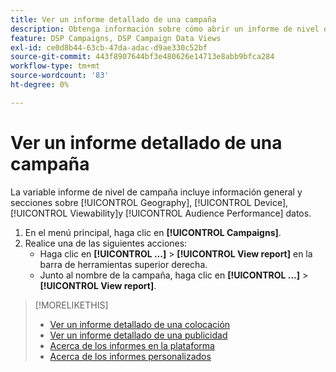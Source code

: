 ```yaml
---
title: Ver un informe detallado de una campaña
description: Obtenga información sobre cómo abrir un informe de nivel de campaña con secciones sobre datos de Geografía, Dispositivo, Visibilidad y Rendimiento de audiencia.
feature: DSP Campaigns, DSP Campaign Data Views
exl-id: ce0d8b44-63cb-47da-adac-d9ae330c52bf
source-git-commit: 443f8907644bf3e480626e14713e8abb9bfca284
workflow-type: tm+mt
source-wordcount: '83'
ht-degree: 0%

---
```


# Ver un informe detallado de una campaña

La variable <!--legacy --> informe de nivel de campaña incluye información general y secciones sobre [!UICONTROL Geography], [!UICONTROL Device], [!UICONTROL Viewability]y [!UICONTROL Audience Performance] datos.

1. En el menú principal, haga clic en **[!UICONTROL Campaigns]**.
1. Realice una de las siguientes acciones:
   * Haga clic en **[!UICONTROL ...]** > **[!UICONTROL View report]** en la barra de herramientas superior derecha.
   * Junto al nombre de la campaña, haga clic en  **[!UICONTROL ...]** > **[!UICONTROL View report]**.

>[!MORELIKETHIS]
>
>* [Ver un informe detallado de una colocación](/help/dsp/campaign-management/placements/placement-view-report.md)
>* [Ver un informe detallado de una publicidad](/help/dsp/campaign-management/ads/ad-view-report.md)
>* [Acerca de los informes en la plataforma](/help/dsp/campaign-management/reports/campaign-reports-about.md)
>* [Acerca de los informes personalizados](/help/dsp/reports/report-about.md)

